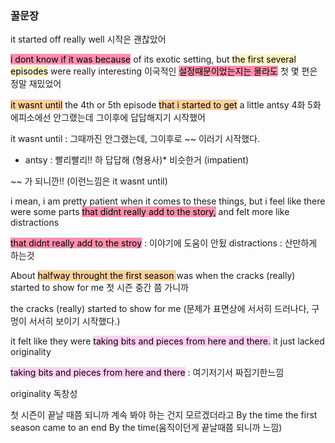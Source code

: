 ### 꿀문장 

it started off really well
시작은 괜찮았어

<mark style="background: #FF5582A6;">i dont know if it was because</mark> of its exotic setting, but 
<mark style="background: #FFF3A3A6;">the first several episodes</mark> were really interesting
이국적인 <mark style="background: #FF5582A6;">설정때문이었는지는 몰라도</mark> 첫 몇 편은 정말 재밌었어

<mark style="background: #FFB86CA6;">it wasnt until</mark> the 4th or 5th episode <mark style="background: #FFB86CA6;">that i started to get</mark> a little antsy
4화 5화에피소에선 안그랬는데 그이후에 답답해지기 시작했어

it wasnt until : 그때까진 안그랬는데, 그이후로 ~~ 이러기 시작했다.
* antsy : 빨리빨리!! 하 답답해 (형용사)* 비슷한거 (impatient)

~~ 가 되니깐!! (이런느낌은 it wasnt until)

i mean, i am pretty patient when it comes to these things, but i feel
like there were some parts <mark style="background: #FF5582A6;">that didnt really add to the story,</mark> and felt more like distractions

<mark style="background: #FF5582A6;">that didnt really add to the stroy</mark> : 이야기에 도움이 안됬
distractions : 산만하게 하는것

About <mark style="background: #FFB86CA6;">halfway throught the first season </mark> was when the cracks (really)
started to show for me
첫 시즌 중간 쯤 가니까

the cracks (really) started to show for me (문제가 표면상에 서서히 드러나다, 구멍이 서서히 보이기 시작했다.)

it felt like they were <mark style="background: #FFB8EBA6;">taking bits and pieces from here and there.</mark>
it just lacked originality

<mark style="background: #FFB8EBA6;">taking bits and pieces from here and there</mark>
: 여기저기서 짜집기한느낌

originality
독창성


첫 시즌이 끝날 때쯤 되니까 계속 봐야 하는 건지 모르겠더라고
By the time the first season came to an end
By the time(움직이던게 끝날때쯤 되니까 느낌)


